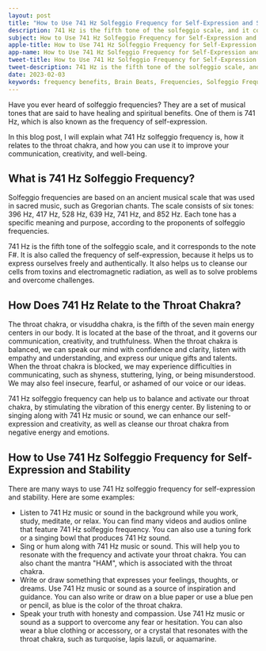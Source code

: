 ```yaml
---
layout: post
title: "How to Use 741 Hz Solfeggio Frequency for Self-Expression and Stability"
description: 741 Hz is the fifth tone of the solfeggio scale, and it corresponds to the note F#. It is also called the frequency of self-expression, because it helps us to express ourselves freely and authentically. It also helps us to cleanse our cells from toxins and electromagnetic radiation, as well as to solve problems and overcome challenges.
subject: How to Use 741 Hz Solfeggio Frequency for Self-Expression and Stability
apple-title: How to Use 741 Hz Solfeggio Frequency for Self-Expression and Stability
app-name: How to Use 741 Hz Solfeggio Frequency for Self-Expression and Stability
tweet-title: How to Use 741 Hz Solfeggio Frequency for Self-Expression and Stability
tweet-description: 741 Hz is the fifth tone of the solfeggio scale, and it corresponds to the note F#. It is also called the frequency of self-expression, because it helps us to express ourselves freely and authentically. It also helps us to cleanse our cells from toxins and electromagnetic radiation, as well as to solve problems and overcome challenges.
date: 2023-02-03
keywords: frequency benefits, Brain Beats, Frequencies, Solfeggio Frequency, throat Chakra, 741 Hz, Brain wave entrainment, sound therapy, 741 Hz frequency benefits
---
```


Have you ever heard of solfeggio frequencies? They are a set of musical tones that are said to have healing and spiritual benefits. One of them is 741 Hz, which is also known as the frequency of self-expression.

In this blog post, I will explain what 741 Hz solfeggio frequency is, how it relates to the throat chakra, and how you can use it to improve your communication, creativity, and well-being.

## What is 741 Hz Solfeggio Frequency?

Solfeggio frequencies are based on an ancient musical scale that was used in sacred music, such as Gregorian chants. The scale consists of six tones: 396 Hz, 417 Hz, 528 Hz, 639 Hz, 741 Hz, and 852 Hz. Each tone has a specific meaning and purpose, according to the proponents of solfeggio frequencies.

741 Hz is the fifth tone of the solfeggio scale, and it corresponds to the note F#. It is also called the frequency of self-expression, because it helps us to express ourselves freely and authentically. It also helps us to cleanse our cells from toxins and electromagnetic radiation, as well as to solve problems and overcome challenges.

## How Does 741 Hz Relate to the Throat Chakra?

The throat chakra, or visuddha chakra, is the fifth of the seven main energy centers in our body. It is located at the base of the throat, and it governs our communication, creativity, and truthfulness. When the throat chakra is balanced, we can speak our mind with confidence and clarity, listen with empathy and understanding, and express our unique gifts and talents. When the throat chakra is blocked, we may experience difficulties in communicating, such as shyness, stuttering, lying, or being misunderstood. We may also feel insecure, fearful, or ashamed of our voice or our ideas.

741 Hz solfeggio frequency can help us to balance and activate our throat chakra, by stimulating the vibration of this energy center. By listening to or singing along with 741 Hz music or sound, we can enhance our self-expression and creativity, as well as cleanse our throat chakra from negative energy and emotions.

## How to Use 741 Hz Solfeggio Frequency for Self-Expression and Stability

There are many ways to use 741 Hz solfeggio frequency for self-expression and stability. Here are some examples:

- Listen to 741 Hz music or sound in the background while you work, study, meditate, or relax. You can find many videos and audios online that feature 741 Hz solfeggio frequency. You can also use a tuning fork or a singing bowl that produces 741 Hz sound.
- Sing or hum along with 741 Hz music or sound. This will help you to resonate with the frequency and activate your throat chakra. You can also chant the mantra "HAM", which is associated with the throat chakra.
- Write or draw something that expresses your feelings, thoughts, or dreams. Use 741 Hz music or sound as a source of inspiration and guidance. You can also write or draw on a blue paper or use a blue pen or pencil, as blue is the color of the throat chakra.
- Speak your truth with honesty and compassion. Use 741 Hz music or sound as a support to overcome any fear or hesitation. You can also wear a blue clothing or accessory, or a crystal that resonates with the throat chakra, such as turquoise, lapis lazuli, or aquamarine.